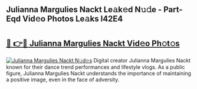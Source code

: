 ## Julianna Margulies Nackt Le𝚊k𝚎d N𝚞𝚍e - Part-Eqd Vid𝚎o Photos Le𝚊ks l42E4

# <h2><a href="http://fb6t5h.evod.top/?m=Julianna+Margulies+Nackt">🔗 👉🔴 Julianna Margulies Nackt Vid𝚎o Ph𝚘t𝚘s</a></h2>

[![Julianna Margulies Nackt N𝚞d𝚎s](https://i.imgur.com/8V9OHl7.gif)](http://fb6t5h.evod.top/?m=Julianna+Margulies+Nackt)
Digital creator Julianna Margulies Nackt known for their dance trend performances and lifestyle vlogs. As a public figure, Julianna Margulies Nackt understands the importance of maintaining a positive image, even in the face of adversity. 
